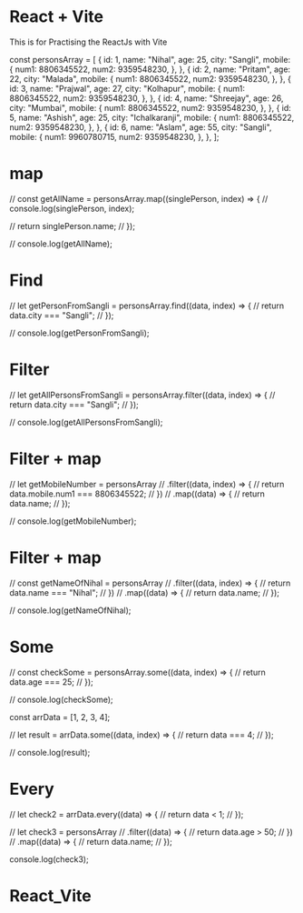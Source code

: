 # React + Vite

This is for Practising the ReactJs with Vite

const personsArray = [
{
id: 1,
name: "Nihal",
age: 25,
city: "Sangli",
mobile: {
num1: 8806345522,
num2: 9359548230,
},
},
{
id: 2,
name: "Pritam",
age: 22,
city: "Malada",
mobile: {
num1: 8806345522,
num2: 9359548230,
},
},
{
id: 3,
name: "Prajwal",
age: 27,
city: "Kolhapur",
mobile: {
num1: 8806345522,
num2: 9359548230,
},
},
{
id: 4,
name: "Shreejay",
age: 26,
city: "Mumbai",
mobile: {
num1: 8806345522,
num2: 9359548230,
},
},
{
id: 5,
name: "Ashish",
age: 25,
city: "Ichalkaranji",
mobile: {
num1: 8806345522,
num2: 9359548230,
},
},
{
id: 6,
name: "Aslam",
age: 55,
city: "Sangli",
mobile: {
num1: 9960780715,
num2: 9359548230,
},
},
];

# map

// const getAllName = personsArray.map((singlePerson, index) => {
// console.log(singlePerson, index);

// return singlePerson.name;
// });

// console.log(getAllName);

# Find

// let getPersonFromSangli = personsArray.find((data, index) => {
// return data.city === "Sangli";
// });

// console.log(getPersonFromSangli);

# Filter

// let getAllPersonsFromSangli = personsArray.filter((data, index) => {
// return data.city === "Sangli";
// });

// console.log(getAllPersonsFromSangli);

# Filter + map

// let getMobileNumber = personsArray
// .filter((data, index) => {
// return data.mobile.num1 === 8806345522;
// })
// .map((data) => {
// return data.name;
// });

// console.log(getMobileNumber);

# Filter + map

// const getNameOfNihal = personsArray
// .filter((data, index) => {
// return data.name === "Nihal";
// })
// .map((data) => {
// return data.name;
// });

// console.log(getNameOfNihal);

# Some

// const checkSome = personsArray.some((data, index) => {
// return data.age === 25;
// });

// console.log(checkSome);

const arrData = [1, 2, 3, 4];

// let result = arrData.some((data, index) => {
// return data === 4;
// });

// console.log(result);

# Every

// let check2 = arrData.every((data) => {
// return data < 1;
// });

// let check3 = personsArray
// .filter((data) => {
// return data.age > 50;
// })
// .map((data) => {
// return data.name;
// });

console.log(check3);

# React_Vite
